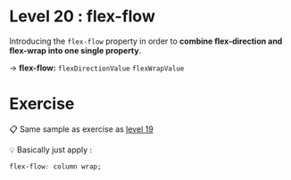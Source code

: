 # Level 20 : flex-flow

Introducing the `flex-flow` property in order to **combine flex-direction and flex-wrap into one single property**.

&rarr; **flex-flow:** `flexDirectionValue` `flexWrapValue`

# Exercise

:clipboard: Same sample as exercise as [level 19](./level19.md)

:bulb: Basically just apply : 

```css
flex-flow: column wrap;
```
